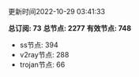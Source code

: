 更新时间2022-10-29 03:41:33

**总订阅: 73**
**总节点: 2277**
**有效节点: 748**
- ss节点: 394
- v2ray节点: 288
- trojan节点: 66
